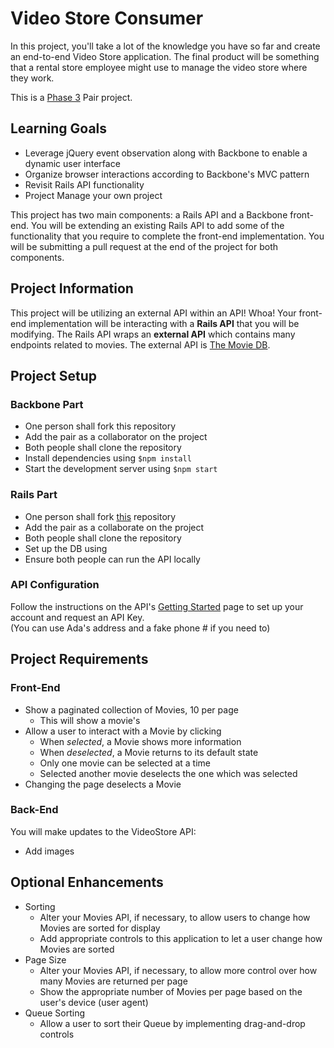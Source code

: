 # Video Store Consumer

In this project, you'll take a lot of the knowledge you have so far and create an end-to-end Video Store application. The final product will be something that a rental store employee might use to manage the video store where they work.

This is a [Phase 3](https://github.com/Ada-Developers-Academy/pedagogy/blob/master/rule-of-three.md) Pair project.

## Learning Goals
- Leverage jQuery event observation along with Backbone to enable a dynamic user interface
- Organize browser interactions according to Backbone's MVC pattern
- Revisit Rails API functionality
- Project Manage your own project

This project has two main components: a Rails API and a Backbone front-end. You will be extending an existing Rails API to add some of the functionality that you require to complete the front-end implementation. You will be submitting a pull request at the end of the project for both components.

## Project Information
This project will be utilizing an external API within an API! Whoa! Your front-end implementation will be interacting with a **Rails API** that you will be modifying. The Rails API wraps an **external API** which contains many endpoints related to movies. The external API is [The Movie DB](https://www.themoviedb.org/documentation/api).

## Project Setup
### Backbone Part
- One person shall fork this repository
- Add the pair as a collaborator on the project
- Both people shall clone the repository
- Install dependencies using `$npm install`
- Start the development server using `$npm start`

### Rails Part
- One person shall fork [this]() repository
- Add the pair as a collaborate on the project
- Both people shall clone the repository
- Set up the DB using
- Ensure both people can run the API locally

### API Configuration
Follow the instructions on the API's [Getting Started](https://developers.themoviedb.org/3/getting-started) page to set up your account and request an API Key.  
  (You can use Ada's address and a fake phone # if you need to)

## Project Requirements
### Front-End
- Show a paginated collection of Movies, 10 per page
  - This will show a movie's
- Allow a user to interact with a Movie by clicking
  - When _selected_, a Movie shows more information
  - When _deselected_, a Movie returns to its default state
  - Only one movie can be selected at a time
  - Selected another movie deselects the one which was selected
- Changing the page deselects a Movie

### Back-End
You will make updates to the VideoStore API:
- Add images

## Optional Enhancements
- Sorting
  - Alter your Movies API, if necessary, to allow users to change how Movies are sorted for display
  - Add appropriate controls to this application to let a user change how Movies are sorted
- Page Size
  - Alter your Movies API, if necessary, to allow more control over how many Movies are returned per page
  - Show the appropriate number of Movies per page based on the user's device (user agent)
- Queue Sorting
  - Allow a user to sort their Queue by implementing drag-and-drop controls
